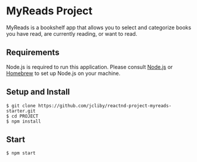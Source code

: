 # MyReads Project

MyReads is a bookshelf app that allows you to select and categorize books you have read, are currently reading, or want to read.

## Requirements

Node.js is required to run this application. Please consult [Node.js](https://nodejs.org/en/) or [Homebrew](https://brew.sh/) to set up Node.js on your machine.

## Setup and Install

```
$ git clone https://github.com/jcliby/reactnd-project-myreads-starter.git
$ cd PROJECT
$ npm install
```

## Start

```
$ npm start
```
